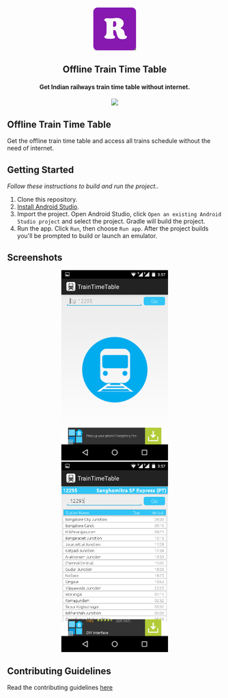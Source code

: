 <p align="center"><a href="https://github.com/arshadkazmi42/offline-train-time-table"><img src="screenshots/logo.png" width="100"/></a></p>

<h2 align="center"><b>Offline Train Time Table</b></h2>
<h4 align="center">Get Indian railways train time table without internet.</h4>

<p align="center"><a href="https://apps.kaspat.com/TrainTimeTable/"><img src="http://www.kaspat.com/apps/images/download.png" width="250"/></a></p>

## Offline Train Time Table

Get the offline train time table and access all trains schedule without the need of internet. 

## Getting Started

_Follow these instructions to build and run the project.._

1. Clone this repository.
3. [Install Android Studio](https://developer.android.com/sdk/index.html).
5. Import the project. Open Android Studio, click `Open an existing Android
   Studio project` and select the project. Gradle will build the project.
6. Run the app. Click `Run`, then choose `Run app`. After the project builds you'll be
   prompted to build or launch an emulator.


## Screenshots


<div align="center">
   <img src="screenshots/1.png" width="250" hspace="20"/>
   <img src="screenshots/2.png" width="250" hspace="20"/>
</div>

## Contributing Guidelines

Read the contributing guidelines [here](https://github.com/arshadkazmi42/offline-train-time-table/blob/main/CONTRIBUTING.md)